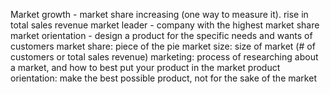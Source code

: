 Market growth - market share increasing (one way to measure it). rise in total sales revenue
market leader - company with the highest market share
market orientation - design a product for the specific needs and wants of customers
market share: piece of the pie
market size: size of market (# of customers or total sales revenue)
marketing: process of researching about a market, and how to best put your product in the market
product orientation: make the best possible product, not for the sake of the market
